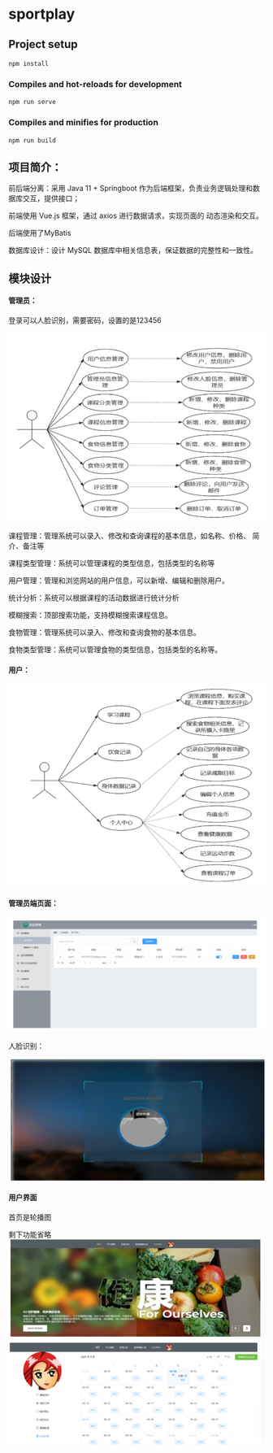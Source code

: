 # sportplay

## Project setup
```
npm install
```

### Compiles and hot-reloads for development
```
npm run serve
```

### Compiles and minifies for production
```
npm run build
```

## **项目简介：**

前后端分离：采用 Java 11 + Springboot 作为后端框架，负责业务逻辑处理和数 据库交互，提供接口；

前端使用 Vue.js 框架，通过 axios 进行数据请求，实现页面的 动态渲染和交互。

后端使用了MyBatis

 数据库设计：设计 MySQL 数据库中相关信息表，保证数据的完整性和一致性。

## **模块设计**

#### 管理员：

登录可以人脸识别，需要密码，设置的是123456

![](https://github.com/Dyouori/sportplay/blob/main/image/%E7%AE%A1%E7%90%86%E5%91%98%E7%AB%AF%E5%8A%9F%E8%83%BD.png?raw=true)

课程管理：管理系统可以录入、修改和查询课程的基本信息，如名称、价格、 简介、备注等 

课程类型管理：系统可以管理课程的类型信息，包括类型的名称等 

用户管理：管理和浏览网站的用户信息，可以新增、编辑和删除用户。 

统计分析：系统可以根据课程的活动数据进行统计分析 

模糊搜索：顶部搜索功能，支持模糊搜索课程信息。 

食物管理：管理系统可以录入、修改和查询食物的基本信息。 

食物类型管理：系统可以管理食物的类型信息，包括类型的名称等。 

#### 用户：

![](https://github.com/Dyouori/sportplay/blob/main/image/%E7%94%A8%E6%88%B7%E7%AB%AF%E5%8A%9F%E8%83%BD.png?raw=true)

#### 管理员端页面：
![](https://github.com/Dyouori/sportplay/blob/main/image/%E5%AE%A2%E6%88%B7%E7%AB%AF%E5%B1%95%E7%A4%BA.png?raw=true)

人脸识别：

![](https://github.com/Dyouori/sportplay/blob/main/image/%E5%AE%A2%E6%88%B7%E7%AB%AF%E4%BA%BA%E8%84%B8%E8%AF%86%E5%88%AB.png?raw=true)

#### 用户界面

首页是轮播图

剩下功能省略
![](https://raw.githubusercontent.com/Dyouori/sportplay/refs/heads/main/image/%E7%94%A8%E6%88%B7%E7%AB%AF%E8%BD%AE%E6%92%AD%E5%9B%BE%E5%92%8C%E8%BF%90%E5%8A%A8%E6%89%93%E5%8D%A1.png)
